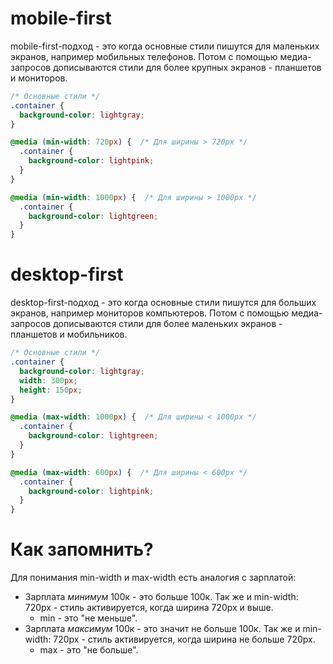 # mobile-first

mobile-first-подход - это когда основные стили пишутся для маленьких экранов, например мобильных телефонов. Потом с помощью медиа-запросов дописываются стили для более крупных экранов - планшетов и мониторов.

```css
/* Основные стили */
.container {
  background-color: lightgray;
}

@media (min-width: 720px) {  /* Для ширины > 720px */
  .container {
    background-color: lightpink;
  }
}

@media (min-width: 1000px) {  /* Для ширины > 1000px */
  .container {
    background-color: lightgreen;
  }
}
```

# desktop-first

desktop-first-подход - это когда основные стили пишутся для больших экранов, например мониторов компьютеров. Потом с помощью медиа-запросов дописываются стили для более маленьких экранов - планшетов и мобильников.

```css
/* Основные стили */
.container {
  background-color: lightgray;
  width: 300px;
  height: 150px;
}

@media (max-width: 1000px) {  /* Для ширины < 1000px */
  .container {
    background-color: lightgreen;
  }
}

@media (max-width: 600px) {  /* Для ширины < 600px */
  .container {
    background-color: lightpink;
  }
}
```

# Как запомнить?

Для понимания min-width и max-width есть аналогия с зарплатой:

* Зарплата *минимум* 100к - это больше 100к. Так же и min-width: 720px - стиль активируется, когда ширина 720px и выше.
  * min - это "не меньше".
* Зарплата *максимум* 100к - это значит не больше 100к. Так же и min-width: 720px - стиль активируется, когда ширина не больше 720px.
  * max - это "не больше".

